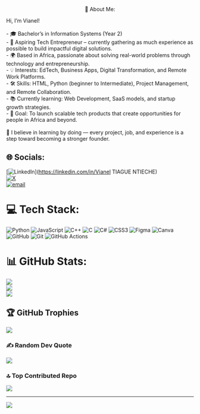 <p align="center">💫 About Me: </p>  
Hi, I’m Vianel!  <br><br>- 🎓 Bachelor’s in Information Systems (Year 2)  <br>- 🚀 Aspiring Tech Entrepreneur – currently gathering as much experience as possible to build impactful digital solutions.  <br>- 🌍 Based in Africa, passionate about solving real-world problems through technology and entrepreneurship.  <br>- 💡 Interests: EdTech, Business Apps, Digital Transformation, and Remote Work Platforms.  <br>- 🛠️ Skills: HTML, Python (beginner to Intermediate), Project Management, and Remote Collaboration.  <br>- 📚 Currently learning: Web Development, SaaS models, and startup growth strategies.  <br>- 🎯 Goal: To launch scalable tech products that create opportunities for people in Africa and beyond.  <br><br>📌 I believe in learning by doing — every project, job, and experience is a step toward becoming a stronger founder.


## 🌐 Socials:
[![LinkedIn](https://img.shields.io/badge/LinkedIn-%230077B5.svg?logo=linkedin&logoColor=white)](https://linkedin.com/in/Vianel TIAGUE NTIECHE)<br>[![X](https://img.shields.io/badge/X-black.svg?logo=X&logoColor=white)](https://x.com/TiagueVianel)<br>[![email](https://img.shields.io/badge/Email-D14836?logo=gmail&logoColor=white)](mailto:tiaguentiechevianel@gmail.com) 

# 💻 Tech Stack:
![Python](https://img.shields.io/badge/python-3670A0?style=for-the-badge&logo=python&logoColor=ffdd54) ![JavaScript](https://img.shields.io/badge/javascript-%23323330.svg?style=for-the-badge&logo=javascript&logoColor=%23F7DF1E) ![C++](https://img.shields.io/badge/c++-%2300599C.svg?style=for-the-badge&logo=c%2B%2B&logoColor=white) ![C](https://img.shields.io/badge/c-%2300599C.svg?style=for-the-badge&logo=c&logoColor=white) ![C#](https://img.shields.io/badge/c%23-%23239120.svg?style=for-the-badge&logo=csharp&logoColor=white) ![CSS3](https://img.shields.io/badge/css3-%231572B6.svg?style=for-the-badge&logo=css3&logoColor=white) ![Figma](https://img.shields.io/badge/figma-%23F24E1E.svg?style=for-the-badge&logo=figma&logoColor=white) ![Canva](https://img.shields.io/badge/Canva-%2300C4CC.svg?style=for-the-badge&logo=Canva&logoColor=white) ![GitHub](https://img.shields.io/badge/github-%23121011.svg?style=for-the-badge&logo=github&logoColor=white) ![Git](https://img.shields.io/badge/git-%23F05033.svg?style=for-the-badge&logo=git&logoColor=white) ![GitHub Actions](https://img.shields.io/badge/github%20actions-%232671E5.svg?style=for-the-badge&logo=githubactions&logoColor=white)
# 📊 GitHub Stats:
![](https://github-readme-stats.vercel.app/api?username=ntiechevianel&theme=shadow_red&hide_border=false&include_all_commits=true&count_private=true)<br/>
![](https://nirzak-streak-stats.vercel.app/?user=ntiechevianel&theme=shadow_red&hide_border=false)<br/>
![](https://github-readme-stats.vercel.app/api/top-langs/?username=ntiechevianel&theme=shadow_red&hide_border=false&include_all_commits=true&count_private=true&layout=compact)

## 🏆 GitHub Trophies
![](https://github-profile-trophy.vercel.app/?username=ntiechevianel&theme=default&no-frame=false&no-bg=false&margin-w=4)

### ✍️ Random Dev Quote
![](https://quotes-github-readme.vercel.app/api?type=horizontal&theme=dark)

### 🔝 Top Contributed Repo
![](https://github-contributor-stats.vercel.app/api?username=ntiechevianel&limit=5&theme=dark&combine_all_yearly_contributions=true)

---
[![](https://visitcount.itsvg.in/api?id=ntiechevianel&icon=2&color=4)](https://visitcount.itsvg.in)

<!-- Proudly created with GPRM ( https://gprm.itsvg.in ) -->
